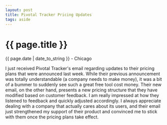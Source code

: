 ```yaml
---
layout: post
title: Pivotal Tracker Pricing Updates
tags: aside
---
```


{{ page.title }}
================

<p class="meta">{{ page.date | date_to_string }} - Chicago</p>

I just received Pivotal Tracker's email regarding updates to their pricing plans that were announced last week. While their previous announcement was totally understandable (a company needs to make money), it was a bit of a bummer to suddenly see such a great free tool cost money. Their new email, on the other hand, presents a new pricing structure that they have modified based on customer feedback. I am really impressed at how they listened to feedback and quickly adjusted accordingly. I always appreciate dealing with a company that actually cares about its users, and their email just strengthened my support of their product and convinced me to stick with them once the pricing plans take effect.
